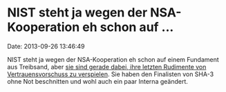 NIST steht ja wegen der NSA-Kooperation eh schon auf \...
=========================================================

Date: 2013-09-26 13:46:49

NIST steht ja wegen der NSA-Kooperation eh schon auf einem Fundament aus
Treibsand, aber [sie sind gerade dabei, ihre letzten Rudimente von
Vertrauensvorschuss zu
verspielen](https://www.cdt.org/blogs/joseph-lorenzo-hall/2409-nist-sha-3).
Sie haben den Finalisten von SHA-3 ohne Not beschnitten und wohl auch
ein paar Interna geändert.
